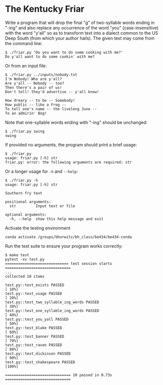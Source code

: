 # The Kentucky Friar

Write a program that will drop the final "g" of two-syllable words ending in "-ing" and also replace any occurrence of the word "you" (case-insensitive) with the word "y'all" so as to transform text into a dialect common to the US Deep South (from which your author hails).
The given text may come from the command line:

```
$ ./friar.py 'Do you want to do some cooking with me?'
Do y'all want to do some cookin' with me?
```

Or from an input file:

```
$ ./friar.py ../inputs/nobody.txt
I'm Nobody! Who are y'all?
Are y'all -- Nobody -- too?
Then there’s a pair of us!
Don't tell! they'd advertise -- y'all know!

How dreary -- to be -- Somebody!
How public -- like a Frog --
To tell one's name -- the livelong June --
To an admirin' Bog!
```

Note that one-syllable words ending with "-ing" should be unchanged:

```
$ ./friar.py swing
swing
```

If provided no arguments, the program should print a brief usage:

```
$ ./friar.py
usage: friar.py [-h] str
friar.py: error: the following arguments are required: str
```

Or a longer usage for `-h` and `--help`:

```
$ ./friar.py -h
usage: friar.py [-h] str

Southern fry text

positional arguments:
  str         Input text or file

optional arguments:
  -h, --help  show this help message and exit
```

Activate the testing environment

```
conda activate /groups/bhurwitz/bh_class/be434/be434-conda
```

Run the test suite to ensure your program works correctly:

```
$ make test
pytest -xv test.py
============================= test session starts ==============================
...
collected 10 items

test.py::test_exists PASSED                                              [ 10%]
test.py::test_usage PASSED                                               [ 20%]
test.py::test_two_syllable_ing_words PASSED                              [ 30%]
test.py::test_one_syllable_ing_words PASSED                              [ 40%]
test.py::test_you_yall PASSED                                            [ 50%]
test.py::test_blake PASSED                                               [ 60%]
test.py::test_banner PASSED                                              [ 70%]
test.py::test_raven PASSED                                               [ 80%]
test.py::test_dickinson PASSED                                           [ 90%]
test.py::test_shakespeare PASSED                                         [100%]

============================== 10 passed in 0.73s ==============================
```

